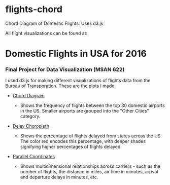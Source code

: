 # flights-chord
Chord Diagram of Domestic Flights. Uses d3.js

All flight visualizations can be found at:

# Domestic Flights in USA for 2016
### Final Project for Data Visualization (MSAN 622)

I used d3.js for making different visualizations of flights data from the Bureau of Transporation. These are the plots I made:

- [Chord Diagram](https://shivathudi.github.io/flights-chord/)
  - Shows the frequency of flights between the top 30 domestic airports in the US. Smaller airports are grouped into the "Other Cities" category.

- [Delay Choropleth](https://shivathudi.github.io/flights-choropleth/)
  - Shows the percentage of flights delayed from states across the US. The color red encodes this percentage, with deeper shades signifying higher percentages of flights delayed

- [Parallel Coordinates](https://shivathudi.github.io/flights-parcoord/)
  - Shows multidimensional relationships across carriers - such as the number of flights, the distance in miles, air time in minutes, arrival and departure delays in minutes, etc.
